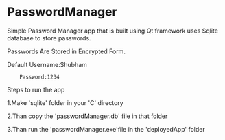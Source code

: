 # PasswordManager

Simple Password Manager app that is built using Qt framework uses Sqlite database to store passwords.  

Passwords Are Stored in Encrypted Form.  

Default Username:Shubham  

        Password:1234  
        

Steps to run the app  

1.Make 'sqlite' folder in your 'C' directory  

2.Than copy the 'passwordManager.db' file in that folder  

3.Than run the 'passwordManager.exe'file in the 'deployedApp' folder  

